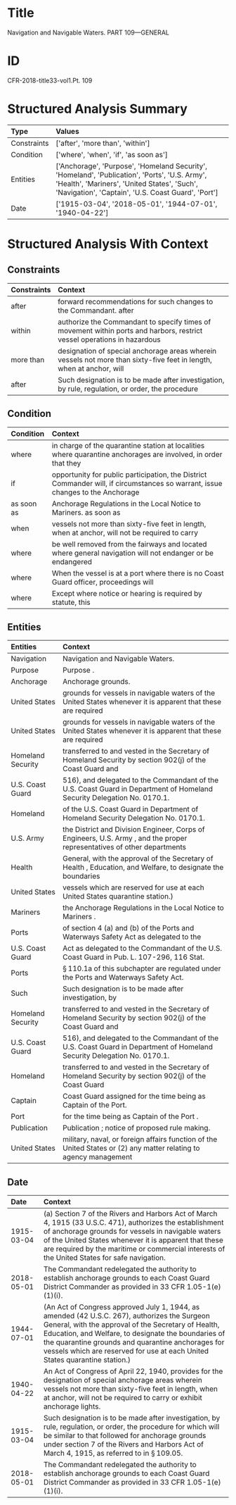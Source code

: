 # Title

 Navigation and Navigable Waters. PART 109—GENERAL


# ID

 CFR-2018-title33-vol1.Pt. 109


# Structured Analysis Summary

| Type        | Values                                                                                                                                                                                             |
|:------------|:---------------------------------------------------------------------------------------------------------------------------------------------------------------------------------------------------|
| Constraints | ['after', 'more than', 'within']                                                                                                                                                                   |
| Condition   | ['where', 'when', 'if', 'as soon as']                                                                                                                                                              |
| Entities    | ['Anchorage', 'Purpose', 'Homeland Security', 'Homeland', 'Publication', 'Ports', 'U.S. Army', 'Health', 'Mariners', 'United States', 'Such', 'Navigation', 'Captain', 'U.S. Coast Guard', 'Port'] |
| Date        | ['1915-03-04', '2018-05-01', '1944-07-01', '1940-04-22']                                                                                                                                           |


# Structured Analysis With Context

 


## Constraints

| Constraints   | Context                                                                                                                 |
|:--------------|:------------------------------------------------------------------------------------------------------------------------|
| after         | forward recommendations for such changes to the Commandant. after                                                       |
| within        | authorize the Commandant to specify times of movement within ports and harbors, restrict vessel operations in hazardous |
| more than     | designation of special anchorage areas wherein vessels not more than sixty-five feet in length, when at anchor, will    |
| after         | Such designation is to be made  after investigation, by rule, regulation, or order, the procedure                       |


## Condition

| Condition   | Context                                                                                                                        |
|:------------|:-------------------------------------------------------------------------------------------------------------------------------|
| where       | in charge of the quarantine station at localities where quarantine anchorages are involved, in order that they                 |
| if          | opportunity for public participation, the District Commander will, if circumstances so warrant, issue changes to the Anchorage |
| as soon as  | Anchorage Regulations in the Local Notice to Mariners. as soon as                                                              |
| when        | vessels not more than sixty-five feet in length, when at anchor, will not be required to carry                                 |
| where       | be well removed from the fairways and located where general navigation will not endanger or be endangered                      |
| where       | When the vessel is at a port  where there is no Coast Guard officer, proceedings will                                          |
| where       | Except  where notice or hearing is required by statute, this                                                                   |


## Entities

| Entities          | Context                                                                                                                   |
|:------------------|:--------------------------------------------------------------------------------------------------------------------------|
| Navigation        | Navigation  and Navigable Waters.                                                                                         |
| Purpose           | Purpose .                                                                                                                 |
| Anchorage         | Anchorage  grounds.                                                                                                       |
| United States     | grounds for vessels in navigable waters of the United States whenever it is apparent that these are required              |
| United States     | grounds for vessels in navigable waters of the United States whenever it is apparent that these are required              |
| Homeland Security | transferred to and vested in the Secretary of Homeland Security by section 902(j) of the Coast Guard and                  |
| U.S. Coast Guard  | 516), and delegated to the Commandant of the  U.S. Coast Guard  in Department of Homeland Security Delegation No. 0170.1. |
| Homeland          | of the U.S. Coast Guard in Department of Homeland  Security Delegation No. 0170.1.                                        |
| U.S. Army         | the District and Division Engineer, Corps of Engineers, U.S. Army , and the proper representatives of other departments   |
| Health            | General, with the approval of the Secretary of Health , Education, and Welfare, to designate the boundaries               |
| United States     | vessels which are reserved for use at each United States  quarantine station.)                                            |
| Mariners          | the Anchorage Regulations in the Local Notice to Mariners .                                                               |
| Ports             | of section 4 (a) and (b) of the Ports and Waterways Safety Act as delegated to the                                        |
| U.S. Coast Guard  | Act as delegated to the Commandant of the U.S. Coast Guard  in Pub. L. 107-296, 116 Stat.                                 |
| Ports             | &#167;&#8201;110.1a of this subchapter are regulated under the Ports  and Waterways Safety Act.                           |
| Such              | Such designation is to be made after investigation, by                                                                    |
| Homeland Security | transferred to and vested in the Secretary of Homeland Security by section 902(j) of the Coast Guard and                  |
| U.S. Coast Guard  | 516), and delegated to the Commandant of the U.S. Coast Guard  in Department of Homeland Security Delegation No. 0170.1.  |
| Homeland          | transferred to and vested in the Secretary of Homeland Security by section 902(j) of the Coast Guard                      |
| Captain           | Coast Guard assigned for the time being as Captain  of the Port.                                                          |
| Port              | for the time being as Captain of the Port .                                                                               |
| Publication       | Publication ; notice of proposed rule making.                                                                             |
| United States     | military, naval, or foreign affairs function of the United States or (2) any matter relating to agency management         |


## Date

| Date       | Context                                                                                                                                                                                                                                                                                                                                        |
|:-----------|:-----------------------------------------------------------------------------------------------------------------------------------------------------------------------------------------------------------------------------------------------------------------------------------------------------------------------------------------------|
| 1915-03-04 | (a) Section 7 of the Rivers and Harbors Act of March 4, 1915 (33 U.S.C. 471), authorizes the establishment of anchorage grounds for vessels in navigable waters of the United States whenever it is apparent that these are required by the maritime or commercial interests of the United States for safe navigation.                         |
| 2018-05-01 | The Commandant redelegated the authority to establish anchorage grounds to each Coast Guard District Commander as provided in 33 CFR 1.05-1(e)(1)(i).                                                                                                                                                                                          |
| 1944-07-01 | (An Act of Congress approved July 1, 1944, as amended (42 U.S.C. 267), authorizes the Surgeon General, with the approval of the Secretary of Health, Education, and Welfare, to designate the boundaries of the quarantine grounds and quarantine anchorages for vessels which are reserved for use at each United States quarantine station.) |
| 1940-04-22 | An Act of Congress of April 22, 1940, provides for the designation of special anchorage areas wherein vessels not more than sixty-five feet in length, when at anchor, will not be required to carry or exhibit anchorage lights.                                                                                                              |
| 1915-03-04 | Such designation is to be made after investigation, by rule, regulation, or order, the procedure for which will be similar to that followed for anchorage grounds under section 7 of the Rivers and Harbors Act of March 4, 1915, as referred to in &#167;&#8201;109.05.                                                                       |
| 2018-05-01 | The Commandant redelegated the authority to establish anchorage grounds to each Coast Guard District Commander as provided in 33 CFR 1.05-1(e)(1)(i).                                                                                                                                                                                          |


